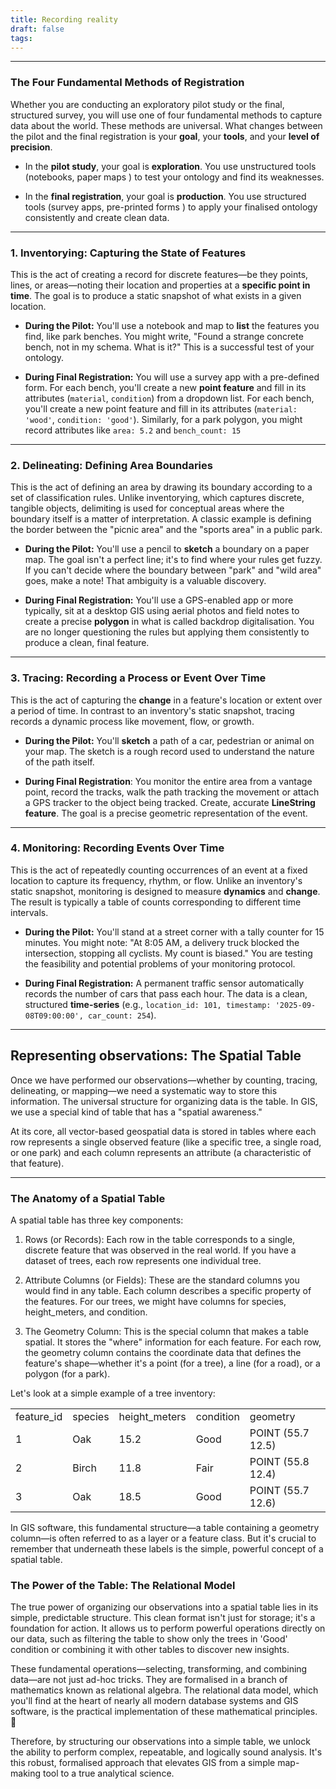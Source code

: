 ```yaml
---
title: Recording reality
draft: false
tags:
---
```

****

### The Four Fundamental Methods of Registration

Whether you are conducting an exploratory pilot study or the final, structured survey, you will use one of four fundamental methods to capture data about the world. These methods are universal. What changes between the pilot and the final registration is your **goal**, your **tools**, and your **level of precision**.

- In the **pilot study**, your goal is **exploration**. You use unstructured tools (notebooks, paper maps ) to test your ontology and find its weaknesses.
    
- In the **final registration**, your goal is **production**. You use structured tools (survey apps, pre-printed forms ) to apply your finalised ontology consistently and create clean data.
    

---


### 1. Inventorying: Capturing the State of Features

This is the act of creating a record for discrete features—be they points, lines, or areas—noting their location and properties at a **specific point in time**. The goal is to produce a static snapshot of what exists in a given location.

- **During the Pilot:**  You'll use a notebook and map to **list** the features you find, like park benches. You might write, "Found a strange concrete bench, not in my schema. What is it?" This is a successful test of your ontology.
    
- **During Final Registration:** You will use a survey app with a pre-defined form. For each bench, you'll create a new **point feature** and fill in its attributes (`material`, `condition`) from a dropdown list. For each bench, you'll create a new point feature and fill in its attributes (`material: 'wood'`, `condition: 'good'`). Similarly, for a park polygon, you might record attributes like `area: 5.2` and `bench_count: 15`

---
### 2. Delineating: Defining Area Boundaries

This is the act of defining an area by drawing its boundary according to a set of classification rules. Unlike inventorying, which captures discrete, tangible objects, delimiting is used for conceptual areas where the boundary itself is a matter of interpretation. A classic example is defining the border between the "picnic area" and the "sports area" in a public park.

- **During the Pilot:** You'll use a pencil to **sketch** a boundary on a paper map. The goal isn't a perfect line; it's to find where your rules get fuzzy. If you can't decide where the boundary between "park" and "wild area" goes, make a note! That ambiguity is a valuable discovery.
    
- **During Final Registration:** You'll use a GPS-enabled app or more typically, sit at a desktop GIS using aerial photos and field notes to create a precise **polygon** in what is called backdrop digitalisation. You are no longer questioning the rules but applying them consistently to produce a clean, final feature.

--- 
### 3. Tracing: Recording a Process or Event Over Time

This is the act of capturing the **change** in a feature's location or extent over a period of time. In contrast to an inventory's static snapshot, tracing records a dynamic process like movement, flow, or growth.

- **During the Pilot:** You'll **sketch** a path of a car, pedestrian or animal on your map. The sketch is a rough record used to understand the nature of the path itself.
    
- **During Final Registration**: You monitor the entire area from a vantage point, record the tracks, walk the path tracking the movement or attach a GPS tracker to the object being tracked. Create, accurate **LineString feature**. The goal is a precise geometric representation of the event.
    

---

### 4. Monitoring: Recording Events Over Time

This is the act of repeatedly counting occurrences of an event at a fixed location to capture its frequency, rhythm, or flow. Unlike an inventory's static snapshot, monitoring is designed to measure **dynamics** and **change**. The result is typically a table of counts corresponding to different time intervals.

- **During the Pilot:** You'll stand at a street corner with a tally counter for 15 minutes. You might note: "At 8:05 AM, a delivery truck blocked the intersection, stopping all cyclists. My count is biased." You are testing the feasibility and potential problems of your monitoring protocol.
    
- **During Final Registration:** A permanent traffic sensor automatically records the number of cars that pass each hour. The data is a clean, structured **time-series** (e.g., `location_id: 101, timestamp: '2025-09-08T09:00:00', car_count: 254`).

---

    
## Representing observations: The Spatial Table

Once we have performed our observations—whether by counting, tracing, delineating, or mapping—we need a systematic way to store this information. The universal structure for organizing data is the table. In GIS, we use a special kind of table that has a "spatial awareness."

At its core, all vector-based geospatial data is stored in tables where each row represents a single observed feature (like a specific tree, a single road, or one park) and each column represents an attribute (a characteristic of that feature).

---

### The Anatomy of a Spatial Table

A spatial table has three key components:

1. Rows (or Records): Each row in the table corresponds to a single, discrete feature that was observed in the real world. If you have a dataset of trees, each row represents one individual tree.
    
2. Attribute Columns (or Fields): These are the standard columns you would find in any table. Each column describes a specific property of the features. For our trees, we might have columns for species, height_meters, and condition.
    
3. The Geometry Column: This is the special column that makes a table spatial. It stores the "where" information for each feature. For each row, the geometry column contains the coordinate data that defines the feature's shape—whether it's a point (for a tree), a line (for a road), or a polygon (for a park).
    

Let's look at a simple example of a tree inventory:

|   |   |   |   |   |
|---|---|---|---|---|
|feature_id|species|height_meters|condition|geometry|
|1|Oak|15.2|Good|POINT (55.7 12.5)|
|2|Birch|11.8|Fair|POINT (55.8 12.4)|
|3|Oak|18.5|Good|POINT (55.7 12.6)|

In GIS software, this fundamental structure—a table containing a geometry column—is often referred to as a layer or a feature class. But it's crucial to remember that underneath these labels is the simple, powerful concept of a spatial table.

### The Power of the Table: The Relational Model

The true power of organizing our observations into a spatial table lies in its simple, predictable structure. This clean format isn't just for storage; it's a foundation for action. It allows us to perform powerful operations directly on our data, such as filtering the table to show only the trees in 'Good' condition or combining it with other tables to discover new insights.

These fundamental operations—selecting, transforming, and combining data—are not just ad-hoc tricks. They are formalised in a branch of mathematics known as relational algebra. The relational data model, which you'll find at the heart of nearly all modern database systems and GIS software, is the practical implementation of these mathematical principles. 🧠

Therefore, by structuring our observations into a simple table, we unlock the ability to perform complex, repeatable, and logically sound analysis. It's this robust, formalised approach that elevates GIS from a simple map-making tool to a true analytical science. 
